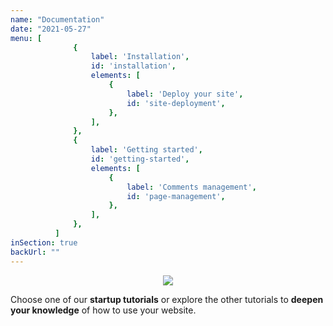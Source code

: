 ```yaml
---
name: "Documentation"
date: "2021-05-27"
menu: [
              {
                  label: 'Installation',
                  id: 'installation',
                  elements: [
                      {
                          label: 'Deploy your site',
                          id: 'site-deployment',
                      },
                  ],
              },
              {
                  label: 'Getting started',
                  id: 'getting-started',
                  elements: [
                      {
                          label: 'Comments management',
                          id: 'page-management',
                      },
                  ],
              },
          ]
inSection: true
backUrl: ""
---
```

<center><img src="/logo.png" /></center>

<p-center>Choose one of our **startup tutorials** or explore the other tutorials to **deepen your knowledge** of how to use your website.</p-center>
